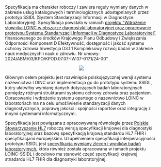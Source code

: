 Specyfikacja ma charakter roboczy i zawiera reguły wymiany danych w zakresie usług katalogowych i terminologicznych udostępnianych przez prototyp SSIDL (System Standaryzacji Informacji w Diagnostyce Laboratoryjnej). Specyfikacja powstała w ramach [projektu "Wdrożenie słownika LOINC w obszarze diagnostyki laboratoryjnej oraz opracowanie prototypu Systemu Standaryzacji Informacji w Diagnostyce Laboratoryjnej"](https://loinc-ssidl.umed.pl/) finansowanego ze środków Krajowego Planu Odbudowy i Zwiększania Odporności Komponent D Efektywność, dostępność i jakość systemu ochrony zdrowia Inwestycja D3.1.1 Kompleksowy rozwój badań w zakresie nauk medycznych i nauk o zdrowiu. Nr umowy: 2024/ABM/03/KPO/KPOD.07.07-IW.07-0171/24-00"

<font><center>


![](assets\diagrams\SSIDL__logotyp__wersja_100x100.png)  


</center></font>

Głównym celem projektu jest rozwinięcie polskojęzycznej wersji systemu nazewnictwa LOINC oraz implementacja go do prototypu systemu SSIDL, który ułatwiłby wymianę danych dotyczących badań laboratoryjnych pomiędzy różnymi strukturami systemu ochrony zdrowia oraz pacjentem. Opracowanie i wdrożenie systemu opartego o nazewnictwo LOINC w laboratoriach ma na celu umożliwienie standaryzacji danych diagnostycznych, poprawę jakości i spójności raportów oraz integrację z innymi systemami informatycznymi.

Specyfikacja jest powiązana z opracowywaną równolegle przez [Polskie Stowarzyszenie HL7](https://hl7.org.pl/) roboczą wersją specyfikacji krajowej dla diagnostyki laboratoryjnej oraz bazową specyfikacją krajową standardu HL7 FHIR i specyfikacjami europejskimi. Uzupełnieniem specyfikacji interperacyjności prototypu SSIDL jest [specyfikacja wymiany zleceń i wyników badań laboratoryjnych](exchange_artifacts.html), która również została opracowana w ramach projektu LOINC-SSIDL i docelowo ma stanowić część specyfikacji krajowej stnadardu HL7 FHIR dla diagnostyki laboratoryjnej.
